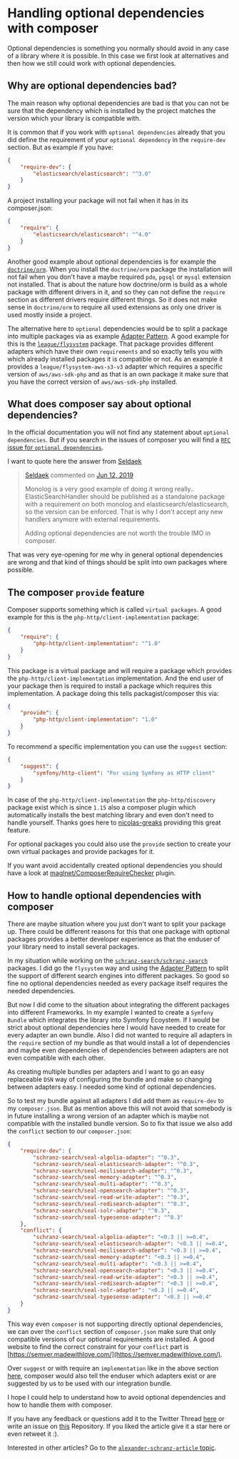 # Handling optional dependencies with composer

Optional dependencies is something you normally should avoid in any case of
a library where it is possible. In this case we first look at alternatives
and then how we still could work with optional dependencies.

## Why are optional dependencies bad?

The main reason why optional dependencies are bad is that you can not be sure
that the dependency which is installed by the project matches the version which
your library is compatible with.

It is common that if you work with `optional dependencies` already that you did define
the requirement of your `optional dependency` in the `require-dev` section. But as example
if you have:

```json
{
    "require-dev": {
        "elasticsearch/elasticsearch": "^3.0"
    }
}
```

A project installing your package will not fail when it has in its composer.json:

```json
{
    "require": {
        "elasticsearch/elasticsearch": "^4.0"
    }
}
```

Another good example about optional dependencies is for example the [`doctrine/orm`](https://github.com/doctrine/orm/).
When you install the `doctrine/orm` package the installation will not fail when
you don't have a maybe required `pdo`, `pgsql` or `mysql` extension not installed.
That is about the nature how doctrine/orm is build as a whole package with different
drivers in it, and so they can not define the `require` section as different drivers
require different things. So it does not make sense in `doctrine/orm` to require all
used extensions as only one driver is used mostly inside a project.

The alternative here to `optional` dependencies would be to split a package
into multiple packages via as example
[Adapter Pattern](https://en.wikipedia.org/wiki/Adapter_pattern).
A good example for this is the [`league/flysystem`](http://github.com/league/flysystem) package. That package
provides different adapters which have their own `requirements` and so exactly
tells you with which already installed packages it is compatible or not. As an example
it provides a `league/flysystem-aws-s3-v3` adapter which requires a specific version of
`aws/aws-sdk-php` and as that is an own package it make sure that you have the correct version of
`aws/aws-sdk-php` installed.

## What does composer say about optional dependencies?

In the official documentation you will not find any statement about `optional dependencies`.
But if you search in the issues of composer you will find a [`RFC` issue for `optional dependencies`](https://github.com/composer/composer/issues/8184).

I want to quote here the answer from [Seldaek](https://github.com/composer/composer/issues/8184#issuecomment-501265594)

> [Seldaek](https://github.com/Seldaek) commented on [Jun 12, 2019](https://github.com/composer/composer/issues/8184#issuecomment-501265594)  
>   
> Monolog is a very good example of doing it wrong really..  
> ElasticSearchHandler should be published as a standalone package with a requirement on both monolog and elasticsearch/elasticsearch, so the version can be enforced. That is why I don't accept any new handlers anymore with external requirements.
>   
> Adding optional dependencies are not worth the trouble IMO in composer.

That was very eye-opening for me why in general optional dependencies are wrong and that
kind of things should be split into own packages where possible.

## The composer `provide` feature

Composer supports something which is called `virtual packages`.
A good example for this is the `php-http/client-implementation` package:

```json
{
    "require": {
        "php-http/client-implementation": "^1.0"
    }
}
```

This package is a virtual package and will require a package which provides the
`php-http/client-implementation` implementation. And the end user of your package then
is required to install a package which requires this implementation. A package doing
this tells packagist/composer this via:

```json
{
    "provide": {
        "php-http/client-implementation": "1.0"
    }
}
```

To recommend a specific implementation you can use the `suggest` section:

```json
{
    "suggest": {
        "symfony/http-client": "For using Symfony as HTTP client"
    }
}
```

In case of the `php-http/client-implementation` the `php-http/discovery` package
exist which is since `1.15` also a composer plugin which automatically installs
the best matching library and even don't need to handle yourself. Thanks goes here
to [nicolas-greaks](https://github.com/php-http/discovery/pull/208) providing this
great feature.

For optional packages you could also use the `provide` section to create your own
virtual packages and provide packages for it.

If you want avoid accidentally created optional dependencies you should have a look at
[maglnet/ComposerRequireChecker](https://github.com/maglnet/ComposerRequireChecker) plugin.

## How to handle optional dependencies with composer

There are maybe situation where you just don't want to split your package up. There
could be different reasons for this that one package with optional packages provides
a better developer experience as that the enduser of your library need to install 
several packages.

In my situation while working on the [`schranz-search/schranz-search`](https://github.com/schranz-search/schranz-search) packages. I did
go the `flysystem` way and using the
[Adapter Pattern](https://en.wikipedia.org/wiki/Adapter_pattern) to split the support
of different search engines into different packages. So good so fine no optional
dependencies needed as every package itself requires the needed dependencies.

But now I did come to the situation about integrating the different packages into
different Frameworks. In my example I wanted to create a `Symfony Bundle` which
integrates the library into Symfony Ecoystem. If I would be strict about optional
dependencies here I would have needed to create for every adapter an own bundle.
Also I did not wanted to require all adapters in the `require` section of my bundle
as that would install a lot of dependencies and maybe even dependencies of dependencies
between adapters are not even compatible with each other.

As creating multiple bundles per adapters and I want to go an easy replaceable `DSN`
way of configuring the bundle and make so changing between adapters easy. I needed
some kind of optional dependencies.

So to test my bundle against all adapters I did add them as `require-dev` to my
`composer.json`. But as mention above this will not avoid that somebody is in future
installing a wrong version of an adapter which is maybe not compatible with the
installed bundle version. So to fix that issue we also add the `conflict` section to
our `composer.json`:

```json
{
    "require-dev": {
        "schranz-search/seal-algolia-adapter": "^0.3",
        "schranz-search/seal-elasticsearch-adapter": "^0.3",
        "schranz-search/seal-meilisearch-adapter": "^0.3",
        "schranz-search/seal-memory-adapter": "^0.3",
        "schranz-search/seal-multi-adapter": "^0.3",
        "schranz-search/seal-opensearch-adapter": "^0.3",
        "schranz-search/seal-read-write-adapter": "^0.3",
        "schranz-search/seal-redisearch-adapter": "^0.3",
        "schranz-search/seal-solr-adapter": "^0.3",
        "schranz-search/seal-typesense-adapter": "^0.3"
    },
    "conflict": {
        "schranz-search/seal-algolia-adapter": "<0.3 || >=0.4",
        "schranz-search/seal-elasticsearch-adapter": "<0.3 || >=0.4",
        "schranz-search/seal-meilisearch-adapter": "<0.3 || >=0.4",
        "schranz-search/seal-memory-adapter": "<0.3 || >=0.4",
        "schranz-search/seal-multi-adapter": "<0.3 || >=0.4",
        "schranz-search/seal-opensearch-adapter": "<0.3 || >=0.4",
        "schranz-search/seal-read-write-adapter": "<0.3 || >=0.4",
        "schranz-search/seal-redisearch-adapter": "<0.3 || >=0.4",
        "schranz-search/seal-solr-adapter": "<0.3 || >=0.4",
        "schranz-search/seal-typesense-adapter": "<0.3 || >=0.4"
    }
}
```

This way even `composer` is not supporting directly optional dependencies, we can
over the `conflict` section of `composer.json` make sure that only compatible versions
of our optional requirements are installed. A good website to find the correct constraint for your `conflict` part is [https://semver.madewithlove.com/](https://semver.madewithlove.com/).

Over `suggest` or with  require an `implementation` like in the above section [here](#the-composer-provide-feature),
composer would also tell the enduser which adapters exist or are suggested by us to be used with our integration bundle.

I hope I could help to understand how to avoid optional dependencies and how to handle them with composer.

If you have any feedback or questions add it to the Twitter Thread [here](https://twitter.com/alex_s_/status/1640429500763611153) or write an issue on [this](https://github.com/alexander-schranz/composer-optional-dependencies/issues/new) Repository.
If you liked the article give it a star here or even retweet it :).

Interested in other articles? Go to the [`alexander-schranz-article` topic](https://github.com/topics/alexander-schranz-article).
